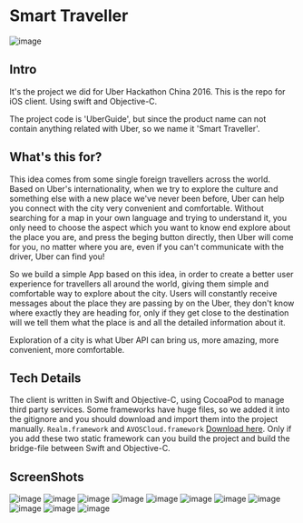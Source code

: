 # Smart Traveller

![image](https://raw.githubusercontent.com/hACKbUSTER/UberGuide-iOS/master/UBERGuide/Assets.xcassets/AppIcon.appiconset/Icon-60%402x.png)

## Intro

It's the project we did for Uber Hackathon China 2016. This is the repo for iOS client.
Using swift and Objective-C.

The project code is 'UberGuide', but since the product name can not contain anything related with Uber, so we name it 'Smart Traveller'.

## What's this for? 

This idea comes from some single foreign travellers across the world. Based on Uber's internationality, when we try to explore the culture and something else with a new place we've never been before, Uber can help you connect with the city very convenient and comfortable. Without searching for a map in your own language and trying to understand it, you only need to choose the aspect which you want to know end explore about the place you are, and press the beging button directly, then Uber will come for you, no matter where you are, even if you can't communicate with the driver, Uber can find you!

So we build a simple App based on this idea, in order to create a better user experience for travellers all around the world, giving them simple and comfortable way to explore about the city. Users will constantly receive messages about the place they are passing by on the Uber, they don't know where exactly they are heading for, only if they get close to the destination will we tell them what the place is and all the detailed information about it.

Exploration of a city is what Uber API can bring us, more amazing, more convenient, more comfortable.

## Tech Details

The client is written in Swift and Objective-C, using CocoaPod to manage third party services. Some frameworks have huge files, so we added it into the gitignore and you should download and import them into the project manually. `Realm.framework`  and `AVOSCloud.framework` [Download here](https://leancloud.cn/docs/sdk_down.html). Only if you add these two static framework can you build the project and build the bridge-file between Swift and Objective-C.

## ScreenShots

![image](https://raw.githubusercontent.com/hACKbUSTER/UberGuide-iOS/master/ScreenShots/IMG_0458.PNG)
![image](https://raw.githubusercontent.com/hACKbUSTER/UberGuide-iOS/master/ScreenShots/IMG_0459.PNG)
![image](https://raw.githubusercontent.com/hACKbUSTER/UberGuide-iOS/master/ScreenShots/IMG_0460.PNG)
![image](https://raw.githubusercontent.com/hACKbUSTER/UberGuide-iOS/master/ScreenShots/IMG_0461.PNG)
![image](https://raw.githubusercontent.com/hACKbUSTER/UberGuide-iOS/master/ScreenShots/IMG_0462.PNG)
![image](https://raw.githubusercontent.com/hACKbUSTER/UberGuide-iOS/master/ScreenShots/IMG_0463.PNG)
![image](https://raw.githubusercontent.com/hACKbUSTER/UberGuide-iOS/master/ScreenShots/IMG_0464.PNG)
![image](https://raw.githubusercontent.com/hACKbUSTER/UberGuide-iOS/master/ScreenShots/IMG_0465.PNG)
![image](https://raw.githubusercontent.com/hACKbUSTER/UberGuide-iOS/master/ScreenShots/IMG_0466.PNG)
![image](https://raw.githubusercontent.com/hACKbUSTER/UberGuide-iOS/master/ScreenShots/IMG_0467.PNG)
![image](https://raw.githubusercontent.com/hACKbUSTER/UberGuide-iOS/master/ScreenShots/IMG_0468.PNG)